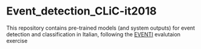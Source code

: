 # Event_detection_CLiC-it2018
This repository contains pre-trained models (and system outputs) for event detection and classification in Italian, following the [EVENTI](https://sites.google.com/site/eventievalita2014/) evalutaion exercise
